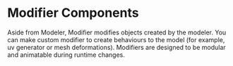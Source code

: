# Modifier Components

Aside from Modeler, Modifier modifies objects created by the modeler. You can make custom modifier to create behaviours to the model (for example, uv generator or mesh deformations). Modifiers are designed to be modular and animatable during runtime changes.

